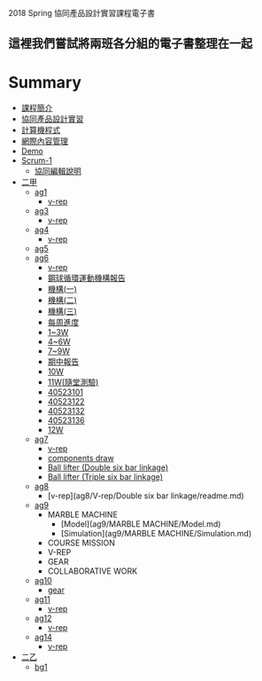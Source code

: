 
2018 Spring 協同產品設計實習課程電子書

這裡我們嘗試將兩班各分組的電子書整理在一起
----
# Summary

* [課程簡介](README.md)
* [協同產品設計實習](cd.md)
* [計算機程式](cp.md)
* [網際內容管理](wcms.md)
* [Demo](demo.md)
* [Scrum-1](scrum1/readme.md)
    * [協同編輯說明](scrum1/collaboration.md)
* [二甲](2a_readme.md)
    * [ag1](ag1/readme.md)
        * [v-rep](ag1/v-rep/readme.md)
    * [ag3](ag3/readme.md)
        * [v-rep](ag3/v-rep/readme.md)
    * [ag4](ag4/readme.md)
        * [v-rep](ag4/v-rep/readme.md)
    * [ag5](ag5/readme.md)
    * [ag6](ag6/readme.md)
        * [v-rep](ag6/v-rep/readme.md)
        * [鋼球循環運動機構報告](ag6/gang-qiu-xun-huan-yun-dong-ji-gou-bao-gao/README.md)
        * [機構\(一\)](ag6/gang-qiu-xun-huan-yun-dong-ji-gou-bao-gao/ji-gou-yi.md)
        * [機構\(二\)](ag6/gang-qiu-xun-huan-yun-dong-ji-gou-bao-gao/ji-gou-er.md)
        * [機構\(三\)](ag6/gang-qiu-xun-huan-yun-dong-ji-gou-bao-gao/ji-gou-san.md)
        * [每周進度](ag6/mei-zhou-jin-du/README.md)
        * [1~3W](ag6/mei-zhou-jin-du/1-3w.md)
        * [4~6W](ag6/mei-zhou-jin-du/4-6w.md)
        * [7~9W](ag6/mei-zhou-jin-du/7-9w.md)
        * [期中報告](ag6/mei-zhou-jin-du/qi-zhong-bao-gao.md)
        * [10W](ag6/mei-zhou-jin-du/10w.md)
        * [11W\(隨堂測驗\)](ag6/mei-zhou-jin-du/11w-sui-tang-ce-yan/README.md)
        * [40523101](ag6/mei-zhou-jin-du/11w-sui-tang-ce-yan/40523101.md)
        * [40523122](ag6/mei-zhou-jin-du/11w-sui-tang-ce-yan/40523122.md)
        * [40523132](ag6/mei-zhou-jin-du/11w-sui-tang-ce-yan/40523132.md)
        * [40523136](ag6/mei-zhou-jin-du/11w-sui-tang-ce-yan/40523136.md)
        * [12W](ag6/mei-zhou-jin-du/11w-sui-tang-ce-yan/12w.md)
    * [ag7](ag7/readme.md)
        * [v-rep](ag7/v-rep/readme.md)
        * [components draw](/ag7/components%20draw/readme.md)
        * [Ball lifter (Double six bar linkage)](ag7/Ball%20lifter%20-Double%20six%20bar%20linkage/readme.md)
        * [Ball lifter (Triple six bar linkage)](ag7/Ball%20lifter%20-Triple%20six%20bar%20linkage/readme.md)
    * [ag8](ag8/readme.md)
        * [v-rep](ag8/V-rep/Double six bar linkage/readme.md)
    * [ag9](ag9/readme.md)
        * MARBLE MACHINE
            * [Model](ag9/MARBLE MACHINE/Model.md)
            * [Simulation](ag9/MARBLE MACHINE/Simulation.md)
        * COURSE MISSION
        * V-REP
        * GEAR
        * COLLABORATIVE WORK
    * [ag10](ag10/readme.md)
      * [gear](ag10/gear/readme.md)
    * [ag11](ag11/readme.md)
      * [v-rep](ag11/v-rep/readme.md)
    * [ag12](ag12/readme.md)
      * [v-rep](ag12/v-rep/readme.md)
    * [ag14](ag14/readme.md)
      * [v-rep](ag14/v-rep/readme.md)
* [二乙](2b_readme.md)
    * [bg1](bg1/readme.md)
